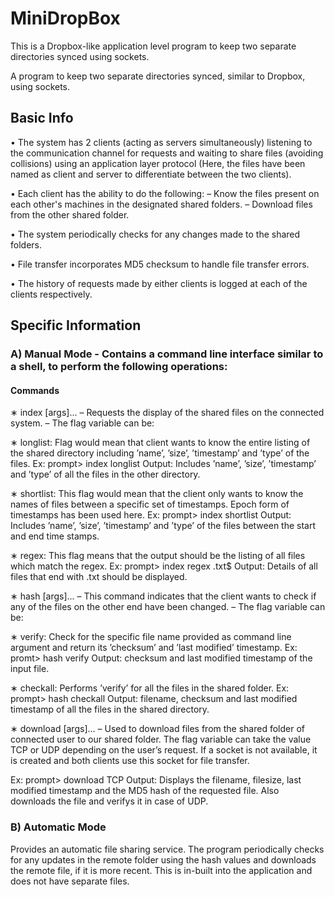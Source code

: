 # MiniDropBox
This is a Dropbox-like application level program to keep two separate directories synced using sockets.

A program to keep two separate directories synced, similar to Dropbox, using sockets.

## Basic Info

• The system has 2 clients (acting as servers simultaneously) listening to the communication channel for requests and waiting to share files (avoiding collisions) using an application layer protocol (Here, the files have been named as client and server to differentiate between the two clients).

• Each client has the ability to do the following: – Know the files present on each other's machines in the designated shared folders. – Download files from the other shared folder.

• The system periodically checks for any changes made to the shared folders.

• File transfer incorporates MD5 checksum to handle file transfer errors.

• The history of requests made by either clients is logged at each of the clients respectively.

## Specific Information

### A) Manual Mode - Contains a command line interface similar to a shell, to perform the following operations:

#### Commands

∗ index [args]... – Requests the display of the shared files on the connected system. – The flag variable can be:

∗ longlist: Flag would mean that client wants to know the entire listing of the shared directory including ’name’, ’size’, ’timestamp’ and ’type’ of the files. Ex: prompt> index longlist Output: Includes ’name’, ’size’, ’timestamp’ and ’type’ of all the files in the other directory.

∗ shortlist: This flag would mean that the client only wants to know the names of files between a specific set of timestamps. Epoch form of timestamps has been used here. Ex: prompt> index shortlist Output: Includes ’name’, ’size’, ’timestamp’ and ’type’ of the files between the start and end time stamps.

∗ regex: This flag means that the output should be the listing of all files which match the regex. Ex: prompt> index regex .txt$ Output: Details of all files that end with .txt should be displayed.

∗ hash [args]... – This command indicates that the client wants to check if any of the files on the other end have been changed. – The flag variable can be:

∗ verify: Check for the specific file name provided as command line argument and return its ’checksum’ and ’last modified’ timestamp. Ex: promt> hash verify Output: checksum and last modified timestamp of the input file.

∗ checkall: Performs ’verify’ for all the files in the shared folder. Ex: prompt> hash checkall Output: filename, checksum and last modified timestamp of all the files in the shared directory.

∗ download [args]... – Used to download files from the shared folder of connected user to our shared folder. The flag variable can take the value TCP or UDP depending on the user’s request. If a socket is not available, it is created and both clients use this socket for file transfer.

Ex: prompt> download TCP Output: Displays the filename, filesize, last modified timestamp and the MD5 hash of the requested file. Also downloads the file and verifys it in case of UDP.

### B) Automatic Mode

Provides an automatic file sharing service. The program periodically checks for any updates in the remote folder using the hash values and downloads the remote file, if it is more recent. This is in-built into the application and does not have separate files.
